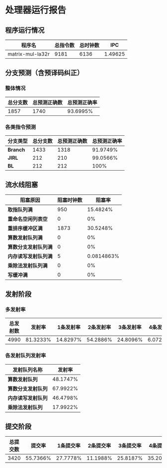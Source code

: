# 处理器运行报告
## 程序运行情况
|程序名|总指令数|总时钟数|IPC|
|---|---|---|---|
|matrix-mul-la32r|9181|6136|1.49625|

## 分支预测（含预译码纠正）
### 整体情况
|总分支数|总预测正确数|总预测正确率|
|---|---|---|
|1857|1740|93.6995%|

### 各类指令预测
|分支类型|总分支数|总预测正确数|总预测正确率|
|---|---|---|---|
|**Branch**| 1433 | 1318 | 91.9749%|
|**JIRL**| 212 | 210 | 99.0566%|
|**BL**| 212 | 212 | 100%|

## 流水线阻塞
|阻塞原因|阻塞时钟数|阻塞率|
|---|---|---|
|**取指队列满**| 950 | 15.4824%|
|**重命名空闲列表空**|0 | 0%|
|**重排序缓冲区满**|1873 | 30.5248%|
|**算数发射队列满**|0 | 0%|
|**算数分支发射队列满**|0 | 0%|
|**内存读写发射队列满**|5 | 0.0814863%|
|**乘除法发射队列满**|0 | 0%|
|**写缓冲满**|0 | 0%|

## 发射阶段
### 多发射率
|总发射数|发射率|1条发射率|2条发射率|3条发射率|4条发射率|
|---|---|---|---|---|---|
|4990|81.3233%|14.8297%|54.2886%|24.8096%|6.07214%|

### 各发射队列发射率
|发射队列名称|发射率|
|---|---|
|**算数发射队列**|48.1747%|
|**算数分支发射队列**|67.9922%|
|**内存读写发射队列**|46.4798%|
|**乘除法发射队列**|17.9922%|

## 提交阶段
|总提交数|提交率|1条提交率|2条提交率|3条提交率|4条提交率|
|---|---|---|---|---|---|
|3420|55.7366%|27.7778%|11.1988%|25.8187%|35.2047%|
